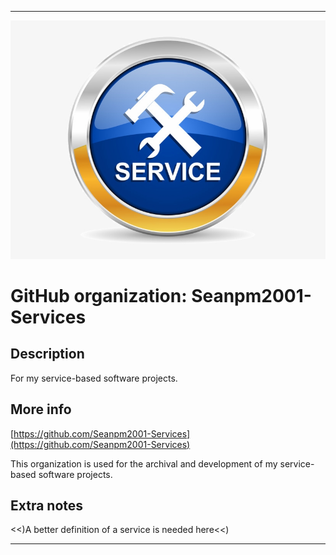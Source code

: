 
***

![ServiceUncut.jpeg failed to load. The file may be missing or corrupt. Check the file path for errors first.](/AdditionalInfo/2/Seanpm2001-Services/ServiceUncut.jpeg)

# GitHub organization: Seanpm2001-Services

## Description

For my service-based software projects.

## More info

[https://github.com/Seanpm2001-Services](https://github.com/Seanpm2001-Services)

This organization is used for the archival and development of my service-based software projects.

## Extra notes

<<)A better definition of a service is needed here<<)

***
